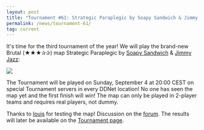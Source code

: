 ```yaml
---
layout: post
title: "Tournament #61: Strategic Paraplegic by Soapy Sandwich & Jimmy Jazz"
permalink: /news/tournament-61/
tag: current
---
```


It's time for the third tournament of the year! We will play the brand-new Brutal (★★★✰✰) map Strategic Paraplegic by [Soapy Sandwich](https://ddnet.tw/mappers/Soapy-32-Sandwich/) & [Jimmy Jazz](https://ddnet.tw/mappers/Jimmy-32-Jazz/):

[<img class="demo" src="/Strategic_Paraplegic.png" />](//forum.ddnet.tw/viewtopic.php?f=114&t=7527)

The Tournament will be played on Sunday, September 4 at 20:00 CEST on special Tournament servers in every DDNet location! No one has seen the map yet and the first finish will win! The map can only be played in 2-player teams and requires real players, not dummy.

Thanks to [louis](/mappers/louis/) for testing the map! Discussion on the [forum](//forum.ddnet.tw/viewtopic.php?f=114&t=7527). The results will later be available on the [Tournament page](/tournaments/61/).
